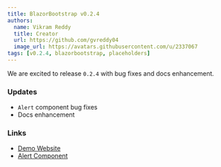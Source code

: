 ```yaml
---
title: BlazorBootstrap v0.2.4
authors:
  name: Vikram Reddy
  title: Creator
  url: https://github.com/gvreddy04
  image_url: https://avatars.githubusercontent.com/u/2337067
tags: [v0.2.4, blazorbootstrap, placeholders]
---
```


We are excited to release `0.2.4` with bug fixes and docs enhancement.

<!--truncate-->

### Updates

- `Alert` component bug fixes
- Docs enhancement

### Links

- [Demo Website](https://demos.getblazorbootstrap.com/)
- [Alert Component](https://getblazorbootstrap.com/docs/components/alerts)